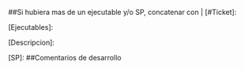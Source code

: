 ##Si hubiera mas de un ejecutable y/o SP, concatenar con |
[#Ticket]: 


[Ejecutables]:

[Descripcion]:

[SP]: 
##Comentarios de desarrollo
##
##
##
##
